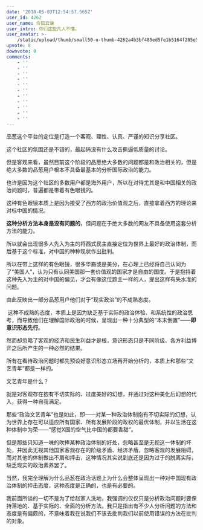 ```yaml
---
date: '2018-05-03T12:54:57.565Z'
user_id: 4262
user_name: 令狐云谦
user_intro: 你们这些凡人不懂。
user_avatar: >-
    /static/upload/thumb/small50-u-thumb-4262a4b3bf485ed5fe1b5164f285e57294884d7a3606.png
upvote: 8
downvote: 0
comments:
    - ''
    - ''
    - ''
    - ''
    - ''
    - ''
    - ''
    - ''
    - ''
    - ''
    - ''
---
```


品葱这个平台的定位是打造一个客观、理性、认真、严谨的知识分享社区。

这个社区的氛围还是不错的，最起码没有什么攻击撕逼低质量的讨论。

  

但是客观来看，虽然目前这个阶段的品葱绝大多数的问题都是和政治相关的，但是绝大多数的品葱用户根本不具备最基本的分析国际政治的能力。

  

也许是因为这个社区的多数用户都是海外用户，所以在对待尤其是和中国相关的政治问题时，普遍都是带着有色眼镜的。

  

这种有色眼镜本质上是因为接受了西方的政治价值观之后，直接拿着西方的理论来对标中国的情况。

**这种分析方法本身是没有问题的**，但问题在于绝大多数的网友不具备使用这套分析方法的能力。

  

所以就会出现很多人先入为主的将西式民主直接定位为世界上最好的政治体制，而后基于这个标准，对中国的种种现状作出批判。

  

所以在带上这样的有色眼镜，很多华裔或是美分，在心理上已经将自己认同为了“美国人”，认为只有认同美国那一套价值观的国家才是自由的国度。于是抱持着这种先入为主的对中国的偏见，才会有像这位题主一样的人，提出这样有失水准的问题。

  

由此反映出一部分品葱用户他们对于“现实政治”的不成熟态度。

  

 这种不成熟的态度，本质上是因为缺乏基于实际的政治体验、和系统性的政治思考，而导致他们在理解国际政治的时候，呈现出一种十分典型的“本末倒置”——**即意识形态先行**。

然而却忽略了客观的经济和民生利益才是根，意识形态只是不同阶级、各方利益博弈之后所产生的一种必然的结果。  

  

所有在看待政治问题时都先预设好意识形态立场再开始分析的，本质上和那些“文艺青年”都是一样的。

  

文艺青年是什么？

就是对客观存在抱有不切实际的、过度美好的幻想，并通过对这种美化后幻想的代入，获得一种自我满足。

那些“政治文艺青年”也是如此，即——对某一种政治体制抱有不切实际的幻想，认为世界上存在可以适应所有国家、所有发展阶段的政权的最优体制，并以生活在这种体制中为荣——“感觉X国的空气比中国的都要香甜”。

  

但是那些只知道一味的吹捧某种政治体制的好处，忽略甚至是无视这一体制的坏处，并因此无视其他国家客观存在的阶级矛盾、经济矛盾，忽略客观的发展阻碍，而对其他的体制做出不屑和抨击，这种情况其实说到底还是因为过于的脱离实际，缺乏现实的政治素养罢了。

  

当然，我完全理解为什么品葱在政治话题上为什么会整体呈现出一种对中国现有政治体制的抨击态度，这种态度是正确的，也是有必要的。

我前面所谈的一切不是为了给赵家人洗地，我强调的仅仅只是分析政治问题时要保持落地的、基于实际的、全面的分析方法。我只是指出有不少人分析问题的方法和态度是有偏颇的，不意味着我在说我们不该去批判我们以前使用错误的方法在批判的对象。
